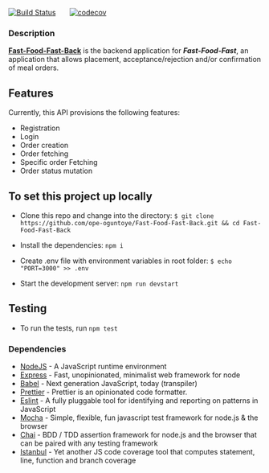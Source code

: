 [![Build Status](https://travis-ci.org/ope-oguntoye/Fast-Food-Fast-Back.svg?branch=develop)](https://travis-ci.org/ope-oguntoye/Fast-Food-Fast-Back)  &nbsp; &nbsp; &nbsp;    [![codecov](https://codecov.io/gh/ope-oguntoye/Fast-Food-Fast-Back/branch/develop/graph/badge.svg)](https://codecov.io/gh/ope-oguntoye/Fast-Food-Fast-Back)


### Description
[**Fast-Food-Fast-Back**](https://fast-food-fast-server.herokuapp.com/api/v1) is the backend application for _**Fast-Food-Fast**_, an application that allows placement, acceptance/rejection and/or confirmation of meal orders.

## Features
Currently, this API provisions the following features:
 - Registration
 - Login
 - Order creation
 - Order fetching
 - Specific order Fetching
 - Order status mutation
## To set this project up locally
* Clone this repo and change into the directory:
 `$ git clone https://github.com/ope-oguntoye/Fast-Food-Fast-Back.git && cd Fast-Food-Fast-Back`

* Install the dependencies:  `npm i`

* Create .env file with environment variables in root folder:
`$ echo "PORT=3000" >> .env`

* Start the development server: `npm run devstart`

## Testing
* To run the tests, run `npm test`


### Dependencies

- [NodeJS](https://github.com/nodejs/node) - A JavaScript runtime environment
- [Express](https://github.com/expressjs/express) - Fast, unopinionated, minimalist web framework for node
- [Babel](https://github.com/babel/babel) - Next generation JavaScript, today (transpiler)
- [Prettier](https://github.com/babel/babel) - Prettier is an opinionated code formatter.
- [Eslint](https://github.com/eslint/eslint) - A fully pluggable tool for identifying and reporting on patterns in JavaScript
- [Mocha](https://github.com/mochajs/mocha) - Simple, flexible, fun javascript test framework for node.js & the browser
- [Chai](https://github.com/chaijs/chai) - BDD / TDD assertion framework for node.js and the browser that can be paired with any testing framework
- [Istanbul](https://github.com/istanbuljs) - Yet another JS code coverage tool that computes statement, line, function and branch coverage

